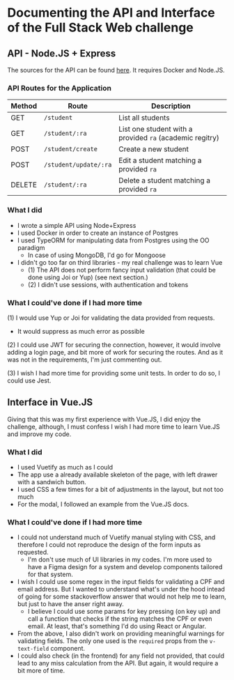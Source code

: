 # Documenting the API and Interface of the Full Stack Web challenge

## API - Node.JS + Express

The sources for the API can be found [here](aca-api). It requires Docker and Node.JS.


### API Routes for the Application

| Method | Route                 | Description                                              |
|--------|-----------------------|----------------------------------------------------------|
| GET    | `/student`            | List all students                                        |
| GET    | `/student/:ra`        | List one student with a provided `ra` (academic regitry) |
|POST    | `/student/create`     | Create a new student                                     |
|POST    | `/student/update/:ra` |  Edit a student matching a provided `ra`                 |
|DELETE  | `/student/:ra`        | Delete a student matching a provided `ra`                |


### What I did

- I wrote a simple API using Node+Express
- I used Docker in order to create an instance of Postgres
- I used TypeORM for manipulating data from Postgres using the OO paradigm
  - In case of using MongoDB, I'd go for Mongoose
- I didn't go too far on third libraries - my real challenge was to learn Vue
  - (1) The API does not perform fancy input validation (that could be done using Joi or Yup) (see next section.)
  - (2) I didn't use sessions, with authentication and tokens

### What I could've done if I had more time
(1) I would use Yup or Joi for validating the data provided from requests. 
  - It would suppress as much error as possible

(2) I could use JWT for securing the connection, however, it would involve adding a login page, 
and bit more of work for securing the routes. And as it was not in the requirements, I'm just commenting out.

(3) I wish I had more time for providing some unit tests. In order to do so, I could use Jest.

## Interface in Vue.JS

Giving that this was my first experience with Vue.JS, I did enjoy the challenge, although, I must confess I wish I had more time to learn Vue.JS and improve my code.
### What I did
- I used Vuetify as much as I could
- The app use a already available skeleton of the page, with left drawer with a sandwich button.
- I used CSS a few times for a bit of adjustments in the layout, but not too much
- For the modal, I followed an example from the Vue.JS docs.

### What I could've done if I had more time
- I could not understand much of Vuetify manual styling with CSS, and therefore I could not reproduce the design of the form inputs as requested.
  - I'm don't use much of UI libraries in my codes. I'm more used to have a Figma design for a system and develop components tailored for that system.
- I wish I could use some regex in the input fields for validating a CPF and email address. But I wanted to understand what's under the hood intead of going for some stackoverflow answer that would not help me to learn, but just to have the anser right away.
  - I believe I could use some params for key pressing (on key up)  and call a function that checks if the string matches the CPF or even email. At least, that's something I'd do using React or Angular.
- From the above, I also didn't work on providing meaningful warnings for validating fields. The only one used is the `required` props from the `v-text-field` component.
- I could also check (in the frontend) for any field not provided, that could lead to any miss calculation from the API. But again, it would require a bit more of time.